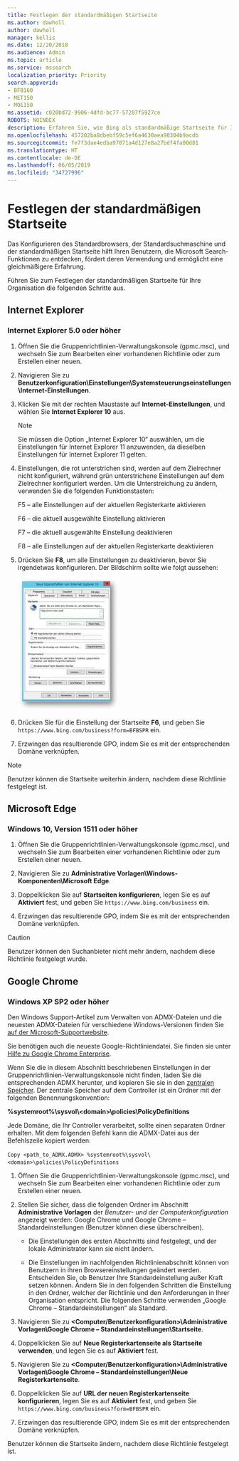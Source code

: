 ```yaml
---
title: Festlegen der standardmäßigen Startseite
ms.author: dawholl
author: dawholl
manager: kellis
ms.date: 12/20/2018
ms.audience: Admin
ms.topic: article
ms.service: mssearch
localization_priority: Priority
search.appverid:
- BFB160
- MET150
- MOE150
ms.assetid: c020bd72-9906-4dfd-bc77-57287f5927ce
ROBOTS: NOINDEX
description: Erfahren Sie, wie Bing als standardmäßige Startseite für Ihr Unternehmen mit Microsoft Search festlegen.
ms.openlocfilehash: 457202ba8dbebf59c5ef6a4630aea98304b9acdb
ms.sourcegitcommit: fe7f3dae4edba97071a4d127e8a27bdf4fa00d81
ms.translationtype: HT
ms.contentlocale: de-DE
ms.lasthandoff: 06/05/2019
ms.locfileid: "34727996"
---
```

# <a name="set-default-homepage"></a>Festlegen der standardmäßigen Startseite

Das Konfigurieren des Standardbrowsers, der Standardsuchmaschine und der standardmäßigen Startseite hilft Ihren Benutzern, die Microsoft Search-Funktionen zu entdecken, fördert deren Verwendung und ermöglicht eine gleichmäßigere Erfahrung.
  
Führen Sie zum Festlegen der standardmäßigen Startseite für Ihre Organisation die folgenden Schritte aus.
  
## <a name="internet-explorer"></a>Internet Explorer

### <a name="internet-explorer-50-or-later"></a>Internet Explorer 5.0 oder höher

1. Öffnen Sie die Gruppenrichtlinien-Verwaltungskonsole (gpmc.msc), und wechseln Sie zum Bearbeiten einer vorhandenen Richtlinie oder zum Erstellen einer neuen.
    
2. Navigieren Sie zu **Benutzerkonfiguration\Einstellungen\Systemsteuerungseinstellungen\Internet-Einstellungen**.
    
3. Klicken Sie mit der rechten Maustaste auf **Internet-Einstellungen**, und wählen Sie **Internet Explorer 10** aus.
    
    > [!NOTE]
    > Sie müssen die Option „Internet Explorer 10“ auswählen, um die Einstellungen für Internet Explorer 11 anzuwenden, da dieselben Einstellungen für Internet Explorer 11 gelten. 
  
4. Einstellungen, die rot unterstrichen sind, werden auf dem Zielrechner nicht konfiguriert, während grün unterstrichene Einstellungen auf dem Zielrechner konfiguriert werden. Um die Unterstreichung zu ändern, verwenden Sie die folgenden Funktionstasten:
    
    F5 – alle Einstellungen auf der aktuellen Registerkarte aktivieren
    
    F6 – die aktuell ausgewählte Einstellung aktivieren
    
    F7 – die aktuell ausgewählte Einstellung deaktivieren
    
    F8 – alle Einstellungen auf der aktuellen Registerkarte deaktivieren
    
5. Drücken Sie **F8**, um alle Einstellungen zu deaktivieren, bevor Sie irgendetwas konfigurieren. Der Bildschirm sollte wie folgt aussehen: 
    
    ![Eigenschaftendialogfeld von Internet Explorer 10](media/2fd55755-5007-4e33-a795-c42ce2fcef4a.jpg)
  
6. Drücken Sie für die Einstellung der Startseite **F6**, und geben Sie `https://www.bing.com/business?form=BFBSPR` ein.
    
7. Erzwingen das resultierende GPO, indem Sie es mit der entsprechenden Domäne verknüpfen.
    
> [!NOTE]
> Benutzer können die Startseite weiterhin ändern, nachdem diese Richtlinie festgelegt ist. 
  
## <a name="microsoft-edge"></a>Microsoft Edge

### <a name="windows-10-version-1511-or-later"></a>Windows 10, Version 1511 oder höher

1. Öffnen Sie die Gruppenrichtlinien-Verwaltungskonsole (gpmc.msc), und wechseln Sie zum Bearbeiten einer vorhandenen Richtlinie oder zum Erstellen einer neuen.
    
2. Navigieren Sie zu **Administrative Vorlagen\Windows-Komponenten\Microsoft Edge**.
    
1. Doppelklicken Sie auf **Startseiten konfigurieren**, legen Sie es auf **Aktiviert** fest, und geben Sie `https://www.bing.com/business` ein.
    
3. Erzwingen das resultierende GPO, indem Sie es mit der entsprechenden Domäne verknüpfen.
    
> [!CAUTION]
> Benutzer können den Suchanbieter nicht mehr ändern, nachdem diese Richtlinie festgelegt wurde. 
  
## <a name="google-chrome"></a>Google Chrome

### <a name="windows-xp-sp2-or-later"></a>Windows XP SP2 oder höher

Den Windows Support-Artikel zum Verwalten von ADMX-Dateien und die neuesten ADMX-Dateien für verschiedene Windows-Versionen finden Sie [auf der Microsoft-Supportwebsite](https://support.microsoft.com/de-DE/help/3087759/how-to-create-and-manage-the-central-store-for-group-policy-administra).

Sie benötigen auch die neueste Google-Richtliniendatei. Sie finden sie unter [Hilfe zu Google Chrome Enterprise](https://support.google.com/chrome/a/answer/187202).
  
Wenn Sie die in diesem Abschnitt beschriebenen Einstellungen in der Gruppenrichtlinien-Verwaltungskonsole nicht finden, laden Sie die entsprechenden ADMX herunter, und kopieren Sie sie in den [zentralen Speicher](https://docs.microsoft.com/de-DE/previous-versions/windows/it-pro/windows-vista/cc748955%28v%3dws.10%29). Der zentrale Speicher auf dem Controller ist ein Ordner mit der folgenden Benennungskonvention:
  
 **%systemroot%\sysvol\\<domain\>\policies\PolicyDefinitions**
  
Jede Domäne, die Ihr Controller verarbeitet, sollte einen separaten Ordner erhalten. Mit dem folgenden Befehl kann die ADMX-Datei aus der Befehlszeile kopiert werden:
  
 `Copy <path_to_ADMX.ADMX> %systemroot%\sysvol\<domain>\policies\PolicyDefinitions`
  
1. Öffnen Sie die Gruppenrichtlinien-Verwaltungskonsole (gpmc.msc), und wechseln Sie zum Bearbeiten einer vorhandenen Richtlinie oder zum Erstellen einer neuen.
    
2. Stellen Sie sicher, dass die folgenden Ordner im Abschnitt **Administrative Vorlagen** der *Benutzer- und der Computerkonfiguration* angezeigt werden: Google Chrome und Google Chrome – Standardeinstellungen (Benutzer können diese überschreiben).
    
   - Die Einstellungen des ersten Abschnitts sind festgelegt, und der lokale Administrator kann sie nicht ändern.
    
   - Die Einstellungen im nachfolgenden Richtlinienabschnitt können von Benutzern in ihren Browsereinstellungen geändert werden. Entscheiden Sie, ob Benutzer Ihre Standardeinstellung außer Kraft setzen können. Ändern Sie in den folgenden Schritten die Einstellung in den Ordner, welcher der Richtlinie und den Anforderungen in Ihrer Organisation entspricht. Die folgenden Schritte verwenden „Google Chrome – Standardeinstellungen“ als Standard.
    
3. Navigieren Sie zu **&lt;Computer/Benutzerkonfiguration&gt;\Administrative Vorlagen\Google Chrome – Standardeinstellungen\Startseite**.
    
4. Doppelklicken Sie auf **Neue Registerkartenseite als Startseite verwenden**, und legen Sie es auf **Aktiviert** fest.
    
5. Navigieren Sie zu **&lt;Computer/Benutzerkonfiguration&gt;\Administrative Vorlagen\Google Chrome – Standardeinstellungen\Neue Registerkartenseite**.
    
6. Doppelklicken Sie auf **URL der neuen Registerkartenseite konfigurieren**, legen Sie es auf **Aktiviert** fest, und geben Sie `https://www.bing.com/business?form=BFBSPR` ein.
    
7. Erzwingen das resultierende GPO, indem Sie es mit der entsprechenden Domäne verknüpfen.
    
Benutzer können die Startseite ändern, nachdem diese Richtlinie festgelegt ist.